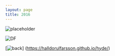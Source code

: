 ```yaml
---
layout: page
title: 2016
---
```


![placeholder](https://halldorulfarsson.github.io/hyde/public/assets//DFlogoStort.png "Large example image")


![DF](https://halldorulfarsson.github.io/hyde/public/favicon.png "home")



[![back](https://halldorulfarsson.github.io/hyde/public/favicon.png)]
(https://halldorulfarsson.github.io/hyde/)

